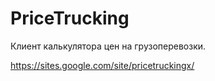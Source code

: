 # PriceTrucking
Клиент калькулятора цен на грузоперевозки.

https://sites.google.com/site/pricetruckingx/
